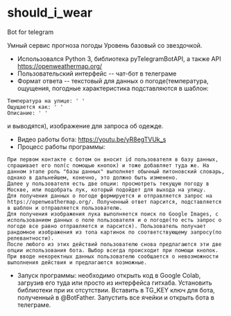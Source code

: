 # should_i_wear
Bot for telegram

Умный сервис прогноза погоды
Уровень базовый со звездочкой.

* Использовался Python 3, библиотека pyTelegramBotAPI, а также API https://openweathermap.org/
* Пользовательский интерфейс -- чат-бот в телеграме
* Формат ответа -- текстовый для данных о погоде(температура, ощущения, погодные характеристика подставляются в шаблон:
```
Температура на улице: ' '
Ощущается как: ' '
Описание: ' '
```
и выводятся), изображение для запроса об одежде.
* Видео работы бота: https://youtu.be/yR8egTVUk_s
* Процесс работы программы: 
```
При первом контакте с ботом он вносит id пользователя в базу данных, спрашивает его пол(с помощью кнопок) и тоже добавляет туда же. На данном этапе роль "базы данных" выполняет обычный питоновский словарь, однако в дальнейшем, конечно, это должно быть изменено.
Далее у пользователя есть две опции: просмотреть текущую погоду в Москве, или подобрать лук, который подойдет для выхода на улицу.
Для получения данных о погоде формируется и отправляется запрос на https://openweathermap.org/. Полученный ответ парсится, подставляется в шаблон и отправляется пользователю.
Для получения изображения лука выполняется поиск по Google Images, с использованием данных о поле пользователя и о погоде(то есть запрос о погоде все равно отправляется и парсится). Пользователь получает рандомное изображения из топа картинок по соответствующему запросу(по релевантности).
После любого из этих действий пользователю снова предлагаются эти две опции использования бота. Выбор всегда происходит при помощи кнопок.
При вводе некоректных данных пользователю сообщается о невозможности выполнения действия и предлагаются возможные.
```
* Запуск программы: необходимо открыть код в Google Colab, загрузив его туда или просто из интерфейса гитхаба. Установить библиотеки при их отсутствии. Вставить в TG_KEY ключ для бота, полученный в @BotFather. Запустить все ячейки и открыть бота в телеграме.
